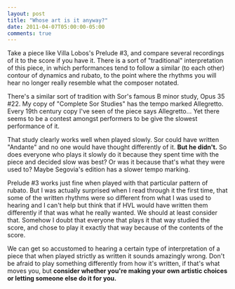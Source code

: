 ```yaml
---
layout: post
title: "Whose art is it anyway?"
date: 2011-04-07T05:00:00-05:00
comments: true
---
```


Take a piece like Villa Lobos's Prelude #3, and compare several recordings of it to the score if you have it. There is a sort of "traditional" interpretation of this piece, in which performances tend to follow a similar (to each other) contour of dynamics and rubato, to the point where the rhythms you will hear no longer really resemble what the composer notated.

There's a similar sort of tradition with Sor's famous B minor study, Opus 35 #22. My copy of "Complete Sor Studies" has the tempo marked Allegretto. Every 19th century copy I've seen of the piece says Allegretto... Yet there seems to be a contest amongst performers to be give the slowest performance of it.

That study clearly works well when played slowly. Sor could have written "Andante" and no one would have thought differently of it. **But he didn't.** So does everyone who plays it slowly do it because they spent time with the piece and decided slow was best? Or was it because that's what they were used to? Maybe Segovia's edition has a slower tempo marking.

Prelude #3 works just fine when played with that particular pattern of rubato. But I was actually surprised when I read through it the first time, that some of the written rhythms were so different from what I was used to hearing and I can't help but think that if HVL would have written them differently if that was what he really wanted. We should at least consider that. Somehow I doubt that everyone that plays it that way studied the score, and chose to play it exactly that way because of the contents of the score.

We can get so accustomed to hearing a certain type of interpretation  of a piece that when played strictly as written it sounds amazingly  wrong. Don't be afraid to play something differently from how it's written, if that's what moves you, but **consider whether you're making your own artistic choices or letting someone else do it for you.**

